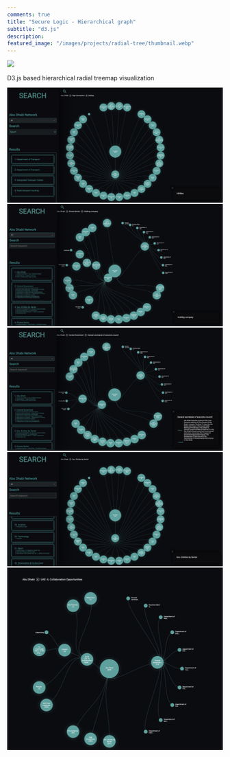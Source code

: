 ```yaml
---
comments: true
title: "Secure Logic - Hierarchical graph"
subtitle: "d3.js"
description: 
featured_image: "/images/projects/radial-tree/thumbnail.webp"
---
```



![](/images/projects/radial-tree/preview.gif)

D3.js based hierarchical radial treemap visualization
<div class="gallery" data-columns="3">
<img src="/images/projects/radial-tree/4.png">
	<img src="/images/projects/radial-tree/1.png">
	<img src="/images/projects/radial-tree/2.png">
	<img src="/images/projects/radial-tree/3.png">
    <img src="/images/projects/radial-tree/5.png">
    
</div>
